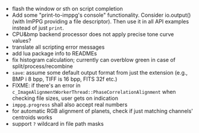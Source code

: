 - flash the window or sth on script completion
- Add some "print-to-imppg's console" functionality. Consider io.output() (with ImPPG providing a file descriptor). Then use it in all API examples instead of just `print`.
- CPU&bmp backend processor does not apply precise tone curve values?
- translate all scripting error messages
- add lua package info to READMEs
- fix histogram calculation; currently can overblow green in case of split/process/recombine
- `save`: assume some default output format from just the extension (e.g., BMP i 8 bpp, TIFF is 16 bpp, FITS 32f etc.)
- FIXME: if there's an error in `c_ImageAlignmentWorkerThread::PhaseCorrelationAlignment` when checking file sizes, user gets on indication
- `imppg.progress` shall also accept real numbers
- for automatic RGB alignment of planets, check if just matching channels' centroids works
- support `?` wildcard in file path masks